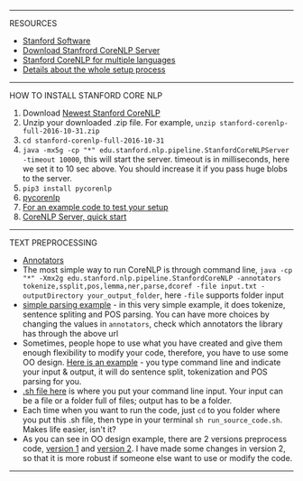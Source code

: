 

*****************************************************************************

RESOURCES

* [Stanford Software][1]
* [Download Stanfrord CoreNLP Server][2]
* [Stanford CoreNLP for multiple languages][3]
* [Details about the whole setup process][4]


[1]:https://nlp.stanford.edu/software/
[2]:http://stanfordnlp.github.io/CoreNLP/
[3]:http://stanfordnlp.github.io/CoreNLP/other-languages.html#python
[4]:http://stackoverflow.com/questions/32879532/stanford-nlp-for-python


*****************************************************************************

HOW TO INSTALL STANFORD CORE NLP

1. Download [Newest Stanford CoreNLP][5]
2. Unzip your downloaded .zip file. For example, `unzip stanford-corenlp-full-2016-10-31.zip`
3. `cd stanford-corenlp-full-2016-10-31`
4. `java -mx5g -cp "*" edu.stanford.nlp.pipeline.StanfordCoreNLPServer -timeout 10000`, this will start the server.
timeout is in milliseconds, here we set it to 10 sec above. You should increase it if you pass huge blobs to the server.
5. `pip3 install pycorenlp`
6. [pycorenlp][7]
7. [For an example code to test your setup][6]
8. [CoreNLP Server, quick start][10]


[5]:http://stanfordnlp.github.io/CoreNLP/
[6]:http://stackoverflow.com/questions/32879532/stanford-nlp-for-python
[7]:https://github.com/smilli/py-corenlp
[10]:http://stanfordnlp.github.io/CoreNLP/corenlp-server.html


*****************************************************************************

TEXT PREPROCESSING

* [Annotators][8]
* The most simple way to run CoreNLP is through command line, `java -cp "*" -Xmx2g edu.stanford.nlp.pipeline.StanfordCoreNLP -annotators tokenize,ssplit,pos,lemma,ner,parse,dcoref -file input.txt -outputDirectory your_output_folder`, here `-file` supports folder input
* [simple parsing example][9] - in this very simple example, it does tokenize, sentence spliting and POS parsing. You can have more choices by changing the values in `annotators`, check which annotators the library has through the above url
* Sometimes, people hope to use what you have created and give them enough flexibility to modify your code, therefore, you have to use some OO design. [Here is an example][11] - you type command line and indicate your input & output, it will do sentence split, tokenization and POS parsing for you.
* [.sh file here][12] is where you put your command line input. Your input can be a file or a folder full of files; output has to be a folder.
* Each time when you want to run the code, just `cd` to you folder where you put this .sh file, then type in your terminal `sh run_source_code.sh`. Makes life easier, isn't it?
* As you can see in OO design example, there are 2 versions preprocess code, [version 1][14] and [version 2][13]. I have made some changes in version 2, so that it is more robust if someone else want to use or modify the code.


[8]:http://stanfordnlp.github.io/CoreNLP/annotators.html
[9]:https://github.com/hanhanwu/Hanhan_NLP/blob/master/try_Stanford_CoreNLP/simple_parsing_example.py
[11]:https://github.com/hanhanwu/Hanhan_NLP/tree/master/try_Stanford_CoreNLP/parsing_with_OO
[12]:https://github.com/hanhanwu/Hanhan_NLP/blob/master/try_Stanford_CoreNLP/parsing_with_OO/run_source_code.sh
[13]:https://github.com/hanhanwu/Hanhan_NLP/blob/master/try_Stanford_CoreNLP/parsing_with_OO/text_preprocessing/preprocess2.py
[14]:https://github.com/hanhanwu/Hanhan_NLP/blob/master/try_Stanford_CoreNLP/parsing_with_OO/text_preprocessing/preprocess.py


*****************************************************************************
